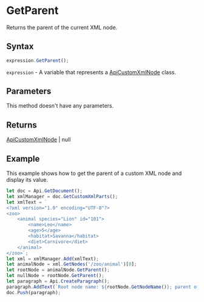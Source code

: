 # GetParent

Returns the parent of the current XML node.

## Syntax

```javascript
expression.GetParent();
```

`expression` - A variable that represents a [ApiCustomXmlNode](../ApiCustomXmlNode.md) class.

## Parameters

This method doesn't have any parameters.

## Returns

[ApiCustomXmlNode](../../ApiCustomXmlNode/ApiCustomXmlNode.md) \| null

## Example

This example shows how to get the parent of a custom XML node and display its value.

```javascript editor-docx
let doc = Api.GetDocument();
let xmlManager = doc.GetCustomXmlParts();
let xmlText = `
<?xml version="1.0" encoding="UTF-8"?>
<zoo>
    <animal species="Lion" id="101">
        <name>Leo</name>
        <age>5</age>
        <habitat>Savanna</habitat>
        <diet>Carnivore</diet>
    </animal>
</zoo>`;
let xml = xmlManager.Add(xmlText);
let animalNode = xml.GetNodes('/zoo/animal')[0];
let rootNode = animalNode.GetParent();
let nullNode = rootNode.GetParent();
let paragraph = Api.CreateParagraph();
paragraph.AddText(`Root node name: ${rootNode.GetNodeName()}; parent of root node: ${nullNode}`);
doc.Push(paragraph);
```

